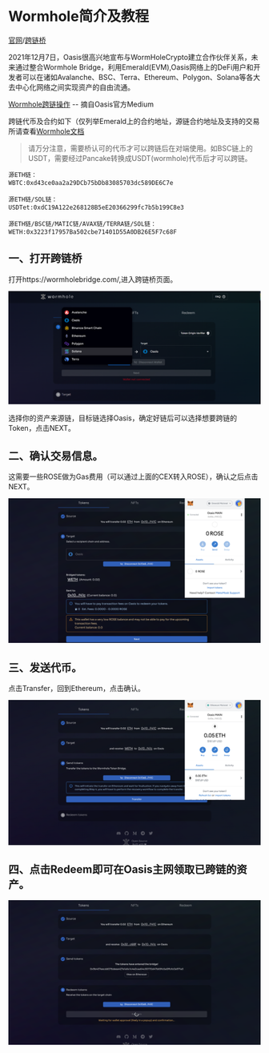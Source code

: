 # Wormhole简介及教程

[官网](https://wormholebridge.com/)/[跨链桥](https://portalbridge.com/#/transfer)

2021年12月7日，Oasis很高兴地宣布与WormHoleCrypto建立合作伙伴关系，未来通过整合Wormhole Bridge，利用Emerald(EVM),Oasis网络上的DeFi用户和开发者可以在诸如Avalanche、BSC、Terra、Ethereum、Polygon、Solana等各大去中心化网络之间实现资产的自由流通。

[Wormhole跨链操作](https://medium.com/@OasisNetworkCN/yuzuswap%E6%93%8D%E4%BD%9C%E6%95%99%E7%A8%8B-oasis%E7%94%9F%E6%80%81%E9%A6%96%E4%B8%AAdex%E4%B8%8A%E7%BA%BF-%E8%B5%A2%E5%8F%96%E4%B8%B0%E5%AF%8C%E5%A5%96%E5%8A%B1-9cb5fbbfe112) -- 摘自Oasis官方Medium

跨链代币及合约如下（仅列举Emerald上的合约地址，源链合约地址及支持的交易所请查看[Wormhole文档](https://docs.wormholenetwork.com/wormhole/overview-liquid-markets)

> 请万分注意，需要桥认可的代币才可以跨链后在对端使用。如BSC链上的USDT，需要经过Pancake转换成USDT(wormhole)代币后才可以跨链。

```
源ETH链：
WBTC:0xd43ce0aa2a29DCb75bDb83085703dc589DE6C7e

源ETH链/SOL链：
USDTet:0xdC19A122e268128B5eE20366299fc7b5b199C8e3

源ETH链/BSC链/MATIC链/AVAX链/TERRA链/SOL链：
WETH:0x3223f17957Ba502cbe71401D55A0DB26E5F7c68F

```

## 一、打开跨链桥

打开https://wormholebridge.com/,进入跨链桥页面。

![img](./wormholebridge跨链操作1.png)

选择你的资产来源链，目标链选择Oasis，确定好链后可以选择想要跨链的Token，点击NEXT。

## 二、确认交易信息。

这需要一些ROSE做为Gas费用（可以通过上面的CEX转入ROSE），确认之后点击NEXT。

![img](./wormholebridge跨链操作2.png)

## 三、发送代币。

点击Transfer，回到Ethereum，点击确认。

![img](./wormholebridge跨链操作3.png)

## 四、点击Redeem即可在Oasis主网领取已跨链的资产。

![img](./wormholebridge跨链操作4.png)
